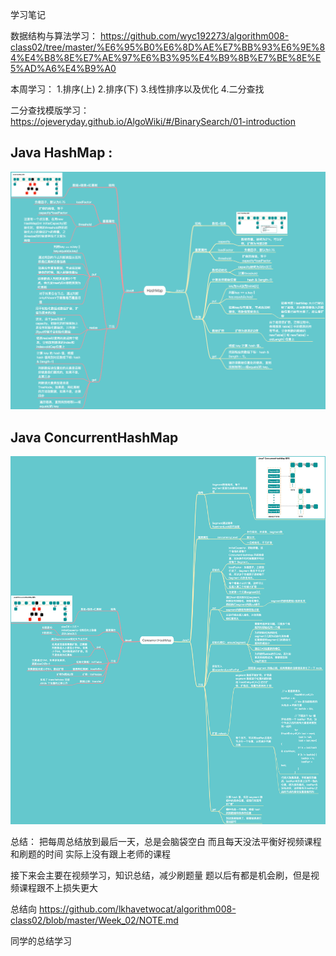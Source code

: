 学习笔记

数据结构与算法学习：
https://github.com/wyc192273/algorithm008-class02/tree/master/%E6%95%B0%E6%8D%AE%E7%BB%93%E6%9E%84%E4%B8%8E%E7%AE%97%E6%B3%95%E4%B9%8B%E7%BE%8E%E5%AD%A6%E4%B9%A0

本周学习：
1.排序(上)
2.排序(下)
3.线性排序以及优化
4.二分查找

二分查找模版学习：
https://ojeveryday.github.io/AlgoWiki/#/BinarySearch/01-introduction

## Java HashMap : 
![avatar](img/HashMap.png)

## Java ConcurrentHashMap
![avatar](img/ConcurrentHashMap.png)

总结：
把每周总结放到最后一天，总是会脑袋空白
而且每天没法平衡好视频课程和刷题的时间
实际上没有跟上老师的课程

接下来会主要在视频学习，知识总结，减少刷题量
题以后有都是机会刷，但是视频课程跟不上损失更大

总结向
https://github.com/lkhavetwocat/algorithm008-class02/blob/master/Week_02/NOTE.md

同学的总结学习